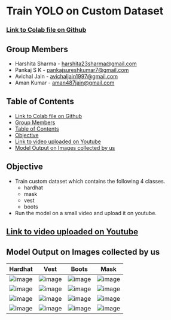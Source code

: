 # Train YOLO on Custom Dataset

### [Link to Colab file on Github](https://github.com/amanjain487/tsai-eva6/blob/main/Assignments/S9/)

## Group Members
- Harshita Sharma - harshita23sharma@gmail.com
- Pankaj S K - pankajsureshkumar7@gmail.com
- Avichal Jain - avichaljain1997@gmail.com
- Aman Kumar - aman487jain@gmail.com

## Table of Contents
- [Link to Colab file on Github](https://github.com/amanjain487/tsai-eva6/tree/main/Assignments/S11/Train%20YOLO%20on%20Custom%20Dataset#link-to-colab-file-on-github)
- [Group Members](https://github.com/amanjain487/tsai-eva6/tree/main/Assignments/S11/Train%20YOLO%20on%20Custom%20Dataset#group-members)
- [Table of Contents](https://github.com/amanjain487/tsai-eva6/tree/main/Assignments/S11/Train%20YOLO%20on%20Custom%20Dataset#table-of-contents)
- [Objective](https://github.com/amanjain487/tsai-eva6/tree/main/Assignments/S11/Train%20YOLO%20on%20Custom%20Dataset#objective)
- [Link to video uploaded on Youtube](https://github.com/amanjain487/tsai-eva6/tree/main/Assignments/S11/Train%20YOLO%20on%20Custom%20Dataset#link-to-video-uploaded-on-youtube)
- [Model Output on Images collected by us](https://github.com/amanjain487/tsai-eva6/tree/main/Assignments/S11/Train%20YOLO%20on%20Custom%20Dataset#model-output-on-images-collected-by-us)

## Objective
- Train custom dataset which contains the following 4 classes.
  - hardhat
  - mask
  - vest
  - boots
- Run the model on a small video and upload it on youtube.

## [Link to video uploaded on Youtube]()

## Model Output on Images collected by us
|Hardhat|Vest|Boots|Mask|
|-------|----|-----|----|
|![image](https://user-images.githubusercontent.com/46129975/126696928-bbf13925-9db0-4078-871c-2b9752ce84e5.png)|![image](https://user-images.githubusercontent.com/46129975/126699663-70cb0b98-6869-4bcd-ab8e-678182ad8a35.png)|![image](https://user-images.githubusercontent.com/46129975/126696712-2a39fe54-7360-493d-8d1d-48ede505b83f.png)|![image](https://user-images.githubusercontent.com/46129975/126699785-8b118a44-d4b2-4bd2-b5af-062234da5908.png)|
|![image](https://user-images.githubusercontent.com/46129975/126696959-c448c6ad-a64e-4e99-8b10-a29897e4ab54.png)|![image](https://user-images.githubusercontent.com/46129975/126699687-e5c9daa4-ad2d-436f-a7eb-16d2fd81df44.png)|![image](https://user-images.githubusercontent.com/46129975/126696749-c43e2e1c-10b3-4384-b4ba-cd6df3385032.png)|![image](https://user-images.githubusercontent.com/46129975/126699808-7b8dc6f2-00d1-47a1-af08-99978391b4c5.png)|
|![image](https://user-images.githubusercontent.com/46129975/126696996-38404f2c-1c5c-4382-a331-5cb2c047205e.png)|![image](https://user-images.githubusercontent.com/46129975/126699708-7934a97e-4af1-4c73-a6ed-6dcedeec393a.png)|![image](https://user-images.githubusercontent.com/46129975/126696798-f28b4c54-e5a3-4355-98e4-6bb6da34cafe.png)|![image](https://user-images.githubusercontent.com/46129975/126699833-c481e0bb-3ce2-4380-b609-8b2a3111cfb9.png)|
|![image](https://user-images.githubusercontent.com/46129975/126697006-663c9a7f-6a60-4032-97c0-3f988f569efd.png)|![image](https://user-images.githubusercontent.com/46129975/126699733-a9ca2ab8-c64e-4484-9b14-0bc1425bf304.png)|![image](https://user-images.githubusercontent.com/46129975/126696847-bbfe0b0e-d2b0-4083-8f06-8aef61a2078a.png)|![image](https://user-images.githubusercontent.com/46129975/126699850-9d2306c4-acb0-4e65-b769-c329f36de408.png)|
